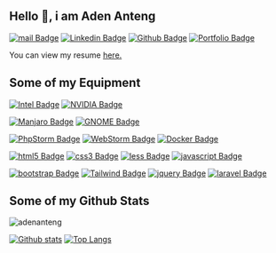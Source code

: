<!---
adenanteng/adenanteng is a ✨ special ✨ repository because its `README.md` (this file) appears on your GitHub profile.
You can click the Preview link to take a look at your changes.
--->

## Hello 👋, i am Aden Anteng

[![mail Badge](https://img.shields.io/badge/-hey@adenanteng.com-c14438?style=for-the-badge&logo=Gmail&logoColor=white&link=mailto:hey@adenanteng.com)](mailto:hey@adenanteng.com) [![Linkedin Badge](https://img.shields.io/badge/-adenanteng-0072b1?style=for-the-badge&logo=Linkedin&logoColor=white&link=https://www.linkedin.com/in/adenanteng/)](https://www.linkedin.com/in/adenanteng/) [![Github Badge](https://img.shields.io/badge/-adenanteng-grey?style=for-the-badge&logo=github&logoColor=white&link=https://github.com/adenanteng/)](https://www.github.com/adenanteng/) 
[![Portfolio Badge](https://img.shields.io/badge/portfolio-web-blue?style=for-the-badge&link=http://cv.adenanteng.com/)](http://cv.adenanteng.com/) 

<p align='left'> You can view my resume <a href='http://cv.adenanteng.com' target=_blank><u>here</u>.</a></p>

## Some of my Equipment
[![Intel Badge](https://img.shields.io/badge/-Intel-0071C5?style=for-the-badge&logo=Intel&logoColor=white)](#) 
[![NVIDIA Badge](https://img.shields.io/badge/-NVIDIA-76B900?style=for-the-badge&logo=NVIDIA&logoColor=white)](#) 

[![Manjaro Badge](https://img.shields.io/badge/-Manjaro-35BF5C?style=for-the-badge&logo=Manjaro&logoColor=white)](#) 
[![GNOME Badge](https://img.shields.io/badge/-Gnome-4A86CF?style=for-the-badge&logo=GNOME&logoColor=white)](#) 

[![PhpStorm Badge](https://img.shields.io/badge/-PhpStorm-000000?style=for-the-badge&logo=PhpStorm&logoColor=white)](#) 
[![WebStorm Badge](https://img.shields.io/badge/-WebStorm-000000?style=for-the-badge&logo=WebStorm&logoColor=white)](#)
[![Docker Badge](https://img.shields.io/badge/-Docker-2496ED?style=for-the-badge&logo=Docker&logoColor=white)](#) 

[![html5 Badge](https://img.shields.io/badge/-HTML5-E34F26?style=for-the-badge&logo=html5&logoColor=white)](#) 
[![css3 Badge](https://img.shields.io/badge/-CSS3-1572B6?style=for-the-badge&logo=css3&logoColor=white)](#) 
[![less Badge](https://img.shields.io/badge/-Less-1D365D?style=for-the-badge&logo=less&logoColor=white)](#)
[![javascript Badge](https://img.shields.io/badge/-JavaScript-F7DF1E?style=for-the-badge&logo=javascript&logoColor=black)](#) 

[![bootstrap Badge](https://img.shields.io/badge/-Bootstrap-563D7C?style=for-the-badge&logo=bootstrap&logoColor=white)](#) 
[![Tailwind Badge](https://img.shields.io/badge/-Tailwind%20CSS-38B2AC?style=for-the-badge&logo=Tailwind%20CSS&logoColor=white)](#)
[![jquery Badge](https://img.shields.io/badge/-jQuery-0769AD?style=for-the-badge&logo=jQuery&logoColor=white)](#) 
[![laravel Badge](https://img.shields.io/badge/-Laravel-FF2D20?style=for-the-badge&logo=laravel&logoColor=white)](#) 

## Some of my Github Stats
<p align=left> <img src=https://komarev.com/ghpvc/?username=adenanteng alt=adenanteng /> </p>

[![Github stats](https://github-readme-stats.vercel.app/api?username=adenanteng&show_icons=true&include_all_commits=true)](https://github.com/adenanteng/github-readme-stats)
[![Top Langs](https://github-readme-stats.vercel.app/api/top-langs/?username=adenanteng&layout=compact)](https://github.com/adenanteng/github-readme-stats)
